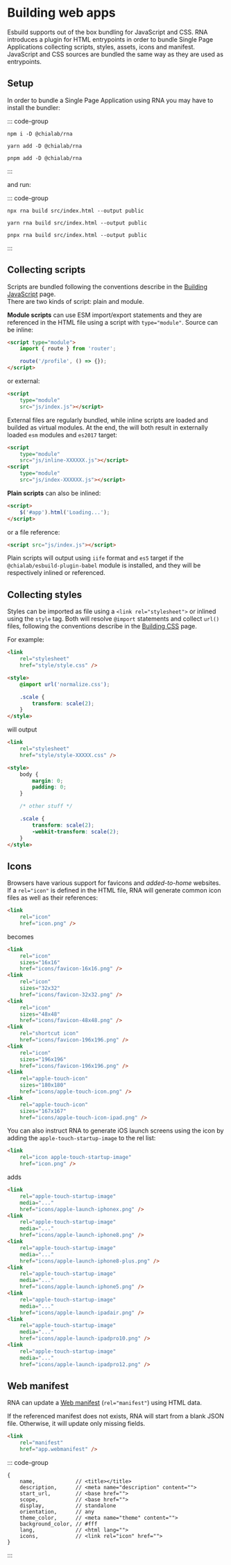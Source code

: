 # Building web apps

Esbuild supports out of the box bundling for JavaScript and CSS. RNA introduces a plugin for HTML entrypoints in order to bundle Single Page Applications collecting scripts, styles, assets, icons and manifest. JavaScript and CSS sources are bundled the same way as they are used as entrypoints.

## Setup

In order to bundle a Single Page Application using RNA you may have to install the bundler:

::: code-group

```sh[npm]
npm i -D @chialab/rna
```

```sh[yarn]
yarn add -D @chialab/rna
```

```sh[pnpm]
pnpm add -D @chialab/rna
```

:::

and run:

::: code-group

```sh[npm]
npx rna build src/index.html --output public
```

```sh[yarn]
yarn rna build src/index.html --output public
```

```sh[pnpm]
pnpx rna build src/index.html --output public
```

:::

## Collecting scripts

Scripts are bundled following the conventions describe in the [Building JavaScript](./building-javascript) page.  
There are two kinds of script: plain and module.

**Module scripts** can use ESM import/export statements and they are referenced in the HTML file using a script with `type="module"`. Source can be inline:

```html
<script type="module">
    import { route } from 'router';

    route('/profile', () => {});
</script>
```

or external:

```html
<script
    type="module"
    src="js/index.js"></script>
```

External files are regularly bundled, while inline scripts are loaded and builded as virtual modules. At the end, the will both result in externally loaded `esm` modules and `es2017` target:

```html
<script
    type="module"
    src="js/inline-XXXXXX.js"></script>
<script
    type="module"
    src="js/index-XXXXXX.js"></script>
```

**Plain scripts** can also be inlined:

```html
<script>
    $('#app').html('Loading...');
</script>
```

or a file reference:

```html
<script src="js/index.js"></script>
```

Plain scripts will output using `iife` format and `es5` target if the `@chialab/esbuild-plugin-babel` module is installed, and they will be respectively inlined or referenced.

## Collecting styles

Styles can be imported as file using a `<link rel="stylesheet">` or inlined using the `style` tag. Both will resolve `@import` statements and collect `url()` files, following the conventions describe in the [Building CSS](./building-css) page.

For example:

```html
<link
    rel="stylesheet"
    href="style/style.css" />

<style>
    @import url('normalize.css');

    .scale {
        transform: scale(2);
    }
</style>
```

will output

```html
<link
    rel="stylesheet"
    href="style/style-XXXXX.css" />

<style>
    body {
        margin: 0;
        padding: 0;
    }

    /* other stuff */

    .scale {
        transform: scale(2);
        -webkit-transform: scale(2);
    }
</style>
```

## Icons

Browsers have various support for favicons and _added-to-home_ websites. If a `rel="icon"` is defined in the HTML file, RNA will generate common icon files as well as their references:

```html
<link
    rel="icon"
    href="icon.png" />
```

becomes

```html
<link
    rel="icon"
    sizes="16x16"
    href="icons/favicon-16x16.png" />
<link
    rel="icon"
    sizes="32x32"
    href="icons/favicon-32x32.png" />
<link
    rel="icon"
    sizes="48x48"
    href="icons/favicon-48x48.png" />
<link
    rel="shortcut icon"
    href="icons/favicon-196x196.png" />
<link
    rel="icon"
    sizes="196x196"
    href="icons/favicon-196x196.png" />
<link
    rel="apple-touch-icon"
    sizes="180x180"
    href="icons/apple-touch-icon.png" />
<link
    rel="apple-touch-icon"
    sizes="167x167"
    href="icons/apple-touch-icon-ipad.png" />
```

You can also instruct RNA to generate iOS launch screens using the icon by adding the `apple-touch-startup-image` to the rel list:

```html
<link
    rel="icon apple-touch-startup-image"
    href="icon.png" />
```

adds

```html
<link
    rel="apple-touch-startup-image"
    media="..."
    href="icons/apple-launch-iphonex.png" />
<link
    rel="apple-touch-startup-image"
    media="..."
    href="icons/apple-launch-iphone8.png" />
<link
    rel="apple-touch-startup-image"
    media="..."
    href="icons/apple-launch-iphone8-plus.png" />
<link
    rel="apple-touch-startup-image"
    media="..."
    href="icons/apple-launch-iphone5.png" />
<link
    rel="apple-touch-startup-image"
    media="..."
    href="icons/apple-launch-ipadair.png" />
<link
    rel="apple-touch-startup-image"
    media="..."
    href="icons/apple-launch-ipadpro10.png" />
<link
    rel="apple-touch-startup-image"
    media="..."
    href="icons/apple-launch-ipadpro12.png" />
```

## Web manifest

RNA can update a [Web manifest](https://developer.mozilla.org/en-US/docs/Web/Manifest) (`rel="manifest"`) using HTML data.

If the referenced manifest does not exists, RNA will start from a blank JSON file. Otherwise, it will update only missing fields.

```html
<link
    rel="manifest"
    href="app.webmanifest" />
```

::: code-group

```js[app.webmanifest]
{
    name,             // <title></title>
    description,      // <meta name="description" content="">
    start_url,        // <base href="">
    scope,            // <base href="">
    display,          // standalone
    orientation,      // any
    theme_color,      // <meta name="theme" content="">
    background_color, // #fff
    lang,             // <html lang="">
    icons,            // <link rel="icon" href="">
}
```

:::
